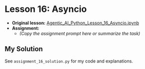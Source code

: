 # Lesson 16: Asyncio

- **Original lesson:** [Agentic_AI_Python_Lesson_16_Asyncio.ipynb](https://github.com/panaverse/learn-modern-ai-python/tree/main/00_python_colab/16_asyncio)
- **Assignment:**
  - *(Copy the assignment prompt here or summarize the task)*

## My Solution

See `assignment_16_solution.py` for my code and explanations. 